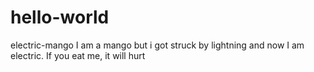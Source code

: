 # hello-world
electric-mango
I am a mango but i got struck by lightning and now I am electric.  If you eat me, it will hurt
